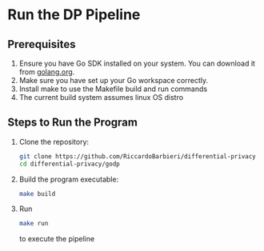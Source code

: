 # Run the DP Pipeline

## Prerequisites

1. Ensure you have Go SDK installed on your system. You can download it from [golang.org](https://golang.org/dl/).
2. Make sure you have set up your Go workspace correctly.
3. Install make to use the Makefile build and run commands 
4. The current build system assumes linux OS distro

## Steps to Run the Program

1. Clone the repository:
    ```bash
    git clone https://github.com/RiccardoBarbieri/differential-privacy
    cd differential-privacy/godp
    ```
2. Build the program executable:
    ```bash
   make build
    ```
3. Run
   ```bash
   make run
   ```
   to execute the pipeline

[//]: # (### Troubleshooting)

[//]: # ()
[//]: # (If you encounter any dependency issues, try running:)

[//]: # (go mod tidy)

[//]: # ()
[//]: # ()
[//]: # (Make sure all required data files specified through parameters exist.)

[//]: # ()
[//]: # ()
[//]: # (If you face permission issues, ensure you have the necessary rights to read/write in the project directory and files.)
